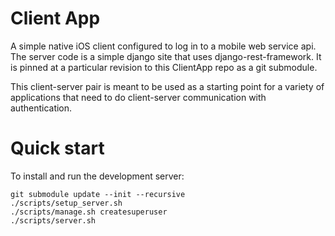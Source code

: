 Client App
==========

A simple native iOS client configured to log in to a mobile web service api.
The server code is a simple django site that uses django-rest-framework.
It is pinned at a particular revision to this ClientApp repo as a git submodule.

This client-server pair is meant to be used as a starting point for a variety
of applications that need to do client-server communication with authentication.

Quick start
==========

To install and run the development server:

    git submodule update --init --recursive
    ./scripts/setup_server.sh
    ./scripts/manage.sh createsuperuser
    ./scripts/server.sh


